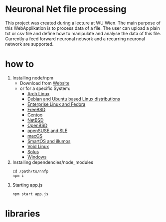 # Neuronal Net file processing

This project was created during a lecture at WU Wien.
The main purpose of this WebApplikation is to process data of a file.
The user can upload a plain txt or csv file and define how to manipulate and analyse the data of this file.
Currently a feed forward neuronal network and a recurring neuronal network are supported.

# how to
1. Installing node/npm
    * Download from [Website](https://nodejs.org/en/download/)
    * or for a specific System:
        * [Arch Linux](https://nodejs.org/en/download/package-manager/#arch-linux)
        * [Debian and Ubuntu based Linux distributions](https://nodejs.org/en/download/package-manager/#debian-and-ubuntu-based-linux-distributions)
        * [Enterprise Linux and Fedora](https://nodejs.org/en/download/package-manager/#enterprise-linux-and-fedora)
        * [FreeBSD](https://nodejs.org/en/download/package-manager/#freebsd)
        * [Gentoo](https://nodejs.org/en/download/package-manager/#gentoo)
        * [NetBSD](https://nodejs.org/en/download/package-manager/#netbsd)
        * [OpenBSD](https://nodejs.org/en/download/package-manager/#openbsd)
        * [openSUSE and SLE](https://nodejs.org/en/download/package-manager/#opensuse-and-sle)
        * [macOS](https://nodejs.org/en/download/package-manager/#macos)
        * [SmartOS and illumos](https://nodejs.org/en/download/package-manager/#smartos-and-illumos)
        * [Void Linux](https://nodejs.org/en/download/package-manager/#void-linux)
        * [Solus](https://nodejs.org/en/download/package-manager/#solus)
        * [Windows](https://nodejs.org/en/download/package-manager/#windows)
2. Installing dependencies/node_modules
    ```
    cd /path/to/nnfp
    npm i
    ```
3. Starting app.js
    ```
    npm start app.js
    ```

# libraries